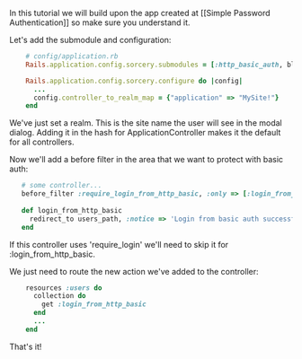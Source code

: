 In this tutorial we will build upon the app created at [[Simple Password Authentication]] so make sure you understand it.

Let's add the submodule and configuration:
```ruby
    # config/application.rb
    Rails.application.config.sorcery.submodules = [:http_basic_auth, blabla, blablu, ...]

    Rails.application.config.sorcery.configure do |config|
      ...
      config.controller_to_realm_map = {"application" => "MySite!"}
    end
```

We've just set a realm. This is the site name the user will see in the modal dialog.
Adding it in the hash for ApplicationController makes it the default for all controllers.

Now we'll add a before filter in the area that we want to protect with basic auth:
```ruby
   # some controller...
   before_filter :require_login_from_http_basic, :only => [:login_from_http_basic]
   
   def login_from_http_basic
     redirect_to users_path, :notice => 'Login from basic auth successful'
   end
```

If this controller uses 'require_login' we'll need to skip it for :login_from_http_basic.

We just need to route the new action we've added to the controller:
```ruby
    resources :users do
      collection do
        get :login_from_http_basic
      end
      ...
    end
```

That's it!